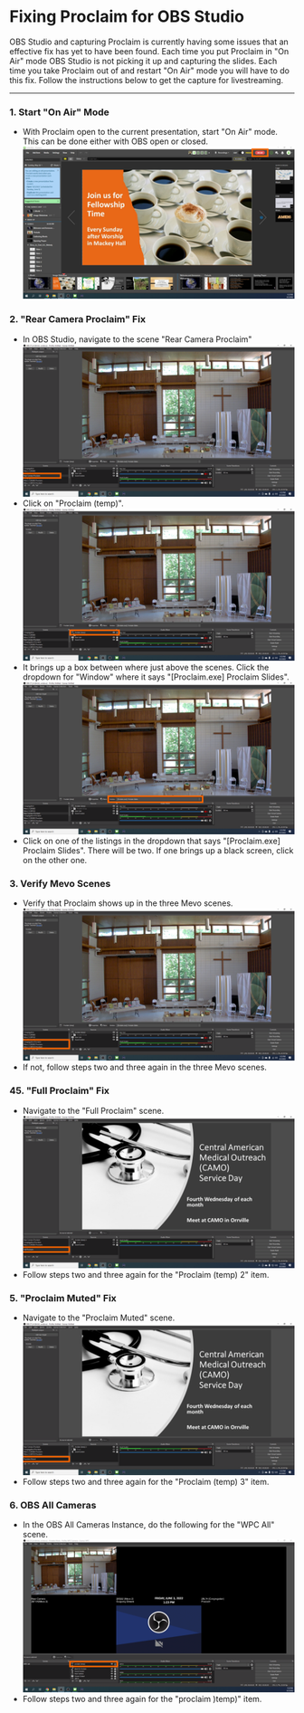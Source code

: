 # Fixing Proclaim for OBS Studio

OBS Studio and capturing Proclaim is currently having some issues that an effective fix has yet to have been found. Each time you put Proclaim in "On Air" mode OBS Studio is not picking it up and capturing the slides. Each time you take Proclaim out of and restart "On Air" mode you will have to do this fix. Follow the instructions below to get the capture for livestreaming. 

---

### 1. Start "On Air" Mode
 - With Proclaim open to the current presentation, start "On Air" mode. This can be done either with OBS open or closed.
   ![On Air Mode](../assets/images/fixing-proclaim/proclaim-on-air.png)

### 2. "Rear Camera Proclaim" Fix
 - In OBS Studio, navigate to the scene "Rear Camera Proclaim"
  ![OBS Rear Camera Proclaim](../assets/images/fixing-proclaim/proclaim-rear-cam-scene.png)
 - Click on "Proclaim (temp)".
  ![OBS Rear Camera Proclaim](../assets/images/fixing-proclaim/proclaim-rear-cam-temp.png)
 - It brings up a box between where just above the scenes. Click the dropdown for "Window" where it says "[Proclaim.exe] Proclaim Slides".
  ![OBS Rear Camera Proclaim](../assets/images/fixing-proclaim/proclaim-rear-cam-window.png)
 - Click on one of the listings in the dropdown that says "[Proclaim.exe] Proclaim Slides". There will be two. If one brings up a black screen, click on the other one.

### 3. Verify Mevo Scenes
 - Verify that Proclaim shows up in the three Mevo scenes.
  ![OBS Mevo Camera Scenes](../assets/images/fixing-proclaim/proclaim-mevo.png)
 - If not, follow steps two and three again in the three Mevo scenes.

### 45. "Full Proclaim" Fix
 - Navigate to the "Full Proclaim" scene.
  ![OBS Full Proclaim](../assets/images/fixing-proclaim/proclaim-full.png)
 - Follow steps two and three again for the "Proclaim (temp) 2" item.

### 5. "Proclaim Muted" Fix
 - Navigate to the "Proclaim Muted" scene.
  ![OBS Proclaim Muted](../assets/images/fixing-proclaim/proclaim-muted.png)
 - Follow steps two and three again for the "Proclaim (temp) 3" item.

### 6. OBS All Cameras 
 - In the OBS All Cameras Instance, do the following for the "WPC All" scene.
  ![OBS WPC All](../assets/images/fixing-proclaim/proclaim-all.png)
 - Follow steps two and three again for the "proclaim )temp)" item.